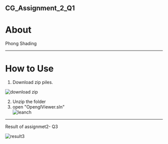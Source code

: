 ## CG_Assignment_2_Q1

About
===
Phong Shading

---
How to Use
===
1. Download zip piles.  
   
![download zip](https://github.com/user-attachments/assets/3e76e9d2-5325-42a3-ba52-2bb3064c0a58)

2. Unzip the folder  
3. open "OpenglViewer.sln"  
![leanch](https://github.com/user-attachments/assets/1ed43ef3-d812-4b75-809d-fe1077eabf9b)
---
Result of assignmet2- Q3

![result3](https://github.com/user-attachments/assets/bdf3c278-0c6a-44d8-8cd0-9c0d1bcf5dbc)

